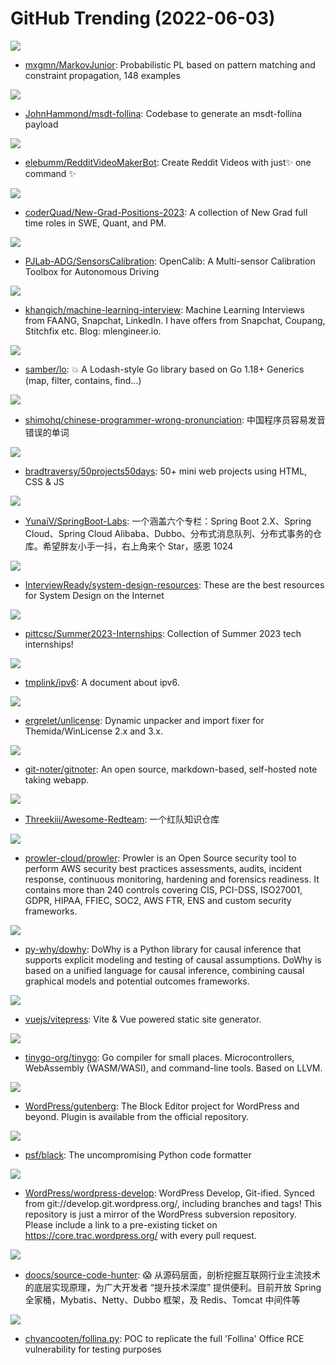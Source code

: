 # GitHub Trending (2022-06-03)

![](https://img.shields.io/badge/C%23-New%20599-green?style=flat-square&logo=appveyor)
- [mxgmn/MarkovJunior](https://github.com/mxgmn/MarkovJunior): Probabilistic PL based on pattern matching and constraint propagation, 148 examples

![](https://img.shields.io/badge/Python-New%20258-green?style=flat-square&logo=appveyor)
- [JohnHammond/msdt-follina](https://github.com/JohnHammond/msdt-follina): Codebase to generate an msdt-follina payload

![](https://img.shields.io/badge/Python-New%20178-green?style=flat-square&logo=appveyor)
- [elebumm/RedditVideoMakerBot](https://github.com/elebumm/RedditVideoMakerBot): Create Reddit Videos with just✨ one command ✨

![](https://img.shields.io/badge/none-New%2094-green?style=flat-square&logo=appveyor)
- [coderQuad/New-Grad-Positions-2023](https://github.com/coderQuad/New-Grad-Positions-2023): A collection of New Grad full time roles in SWE, Quant, and PM.

![](https://img.shields.io/badge/C%2B%2B-New%2041-green?style=flat-square&logo=appveyor)
- [PJLab-ADG/SensorsCalibration](https://github.com/PJLab-ADG/SensorsCalibration): OpenCalib: A Multi-sensor Calibration Toolbox for Autonomous Driving

![](https://img.shields.io/badge/none-New%20157-green?style=flat-square&logo=appveyor)
- [khangich/machine-learning-interview](https://github.com/khangich/machine-learning-interview): Machine Learning Interviews from FAANG, Snapchat, LinkedIn. I have offers from Snapchat, Coupang, Stitchfix etc. Blog: mlengineer.io.

![](https://img.shields.io/badge/Go-New%2031-green?style=flat-square&logo=appveyor)
- [samber/lo](https://github.com/samber/lo): 💥 A Lodash-style Go library based on Go 1.18+ Generics (map, filter, contains, find...)

![](https://img.shields.io/badge/Python-New%2072-green?style=flat-square&logo=appveyor)
- [shimohq/chinese-programmer-wrong-pronunciation](https://github.com/shimohq/chinese-programmer-wrong-pronunciation): 中国程序员容易发音错误的单词

![](https://img.shields.io/badge/CSS-New%20172-green?style=flat-square&logo=appveyor)
- [bradtraversy/50projects50days](https://github.com/bradtraversy/50projects50days): 50+ mini web projects using HTML, CSS & JS

![](https://img.shields.io/badge/Java-New%2017-green?style=flat-square&logo=appveyor)
- [YunaiV/SpringBoot-Labs](https://github.com/YunaiV/SpringBoot-Labs): 一个涵盖六个专栏：Spring Boot 2.X、Spring Cloud、Spring Cloud Alibaba、Dubbo、分布式消息队列、分布式事务的仓库。希望胖友小手一抖，右上角来个 Star，感恩 1024

![](https://img.shields.io/badge/none-New%20438-green?style=flat-square&logo=appveyor)
- [InterviewReady/system-design-resources](https://github.com/InterviewReady/system-design-resources): These are the best resources for System Design on the Internet

![](https://img.shields.io/badge/Python-New%20170-green?style=flat-square&logo=appveyor)
- [pittcsc/Summer2023-Internships](https://github.com/pittcsc/Summer2023-Internships): Collection of Summer 2023 tech internships!

![](https://img.shields.io/badge/none-New%2039-green?style=flat-square&logo=appveyor)
- [tmplink/ipv6](https://github.com/tmplink/ipv6): A document about ipv6.

![](https://img.shields.io/badge/Python-New%2022-green?style=flat-square&logo=appveyor)
- [ergrelet/unlicense](https://github.com/ergrelet/unlicense): Dynamic unpacker and import fixer for Themida/WinLicense 2.x and 3.x.

![](https://img.shields.io/badge/TypeScript-New%2062-green?style=flat-square&logo=appveyor)
- [git-noter/gitnoter](https://github.com/git-noter/gitnoter): An open source, markdown-based, self-hosted note taking webapp.

![](https://img.shields.io/badge/Python-New%2072-green?style=flat-square&logo=appveyor)
- [Threekiii/Awesome-Redteam](https://github.com/Threekiii/Awesome-Redteam): 一个红队知识仓库

![](https://img.shields.io/badge/Shell-New%2011-green?style=flat-square&logo=appveyor)
- [prowler-cloud/prowler](https://github.com/prowler-cloud/prowler): Prowler is an Open Source security tool to perform AWS security best practices assessments, audits, incident response, continuous monitoring, hardening and forensics readiness. It contains more than 240 controls covering CIS, PCI-DSS, ISO27001, GDPR, HIPAA, FFIEC, SOC2, AWS FTR, ENS and custom security frameworks.

![](https://img.shields.io/badge/Python-New%2048-green?style=flat-square&logo=appveyor)
- [py-why/dowhy](https://github.com/py-why/dowhy): DoWhy is a Python library for causal inference that supports explicit modeling and testing of causal assumptions. DoWhy is based on a unified language for causal inference, combining causal graphical models and potential outcomes frameworks.

![](https://img.shields.io/badge/TypeScript-New%2032-green?style=flat-square&logo=appveyor)
- [vuejs/vitepress](https://github.com/vuejs/vitepress): Vite & Vue powered static site generator.

![](https://img.shields.io/badge/Go-New%2010-green?style=flat-square&logo=appveyor)
- [tinygo-org/tinygo](https://github.com/tinygo-org/tinygo): Go compiler for small places. Microcontrollers, WebAssembly (WASM/WASI), and command-line tools. Based on LLVM.

![](https://img.shields.io/badge/JavaScript-New%206-green?style=flat-square&logo=appveyor)
- [WordPress/gutenberg](https://github.com/WordPress/gutenberg): The Block Editor project for WordPress and beyond. Plugin is available from the official repository.

![](https://img.shields.io/badge/Python-New%2081-green?style=flat-square&logo=appveyor)
- [psf/black](https://github.com/psf/black): The uncompromising Python code formatter

![](https://img.shields.io/badge/PHP-New%2022-green?style=flat-square&logo=appveyor)
- [WordPress/wordpress-develop](https://github.com/WordPress/wordpress-develop): WordPress Develop, Git-ified. Synced from git://develop.git.wordpress.org/, including branches and tags! This repository is just a mirror of the WordPress subversion repository. Please include a link to a pre-existing ticket on https://core.trac.wordpress.org/ with every pull request.

![](https://img.shields.io/badge/Java-New%2038-green?style=flat-square&logo=appveyor)
- [doocs/source-code-hunter](https://github.com/doocs/source-code-hunter): 😱 从源码层面，剖析挖掘互联网行业主流技术的底层实现原理，为广大开发者 “提升技术深度” 提供便利。目前开放 Spring 全家桶，Mybatis、Netty、Dubbo 框架，及 Redis、Tomcat 中间件等

![](https://img.shields.io/badge/Smarty-New%20134-green?style=flat-square&logo=appveyor)
- [chvancooten/follina.py](https://github.com/chvancooten/follina.py): POC to replicate the full 'Follina' Office RCE vulnerability for testing purposes

